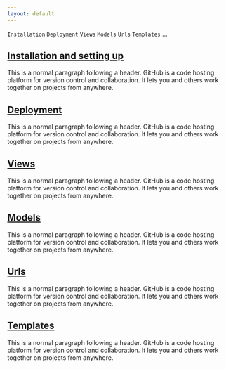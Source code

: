 ```yaml
---
layout: default
---
```


`Installation` `Deployment` `Views` `Models` `Urls` `Templates` ...

## [Installation and setting up](./pages/dj_installation.md)

This is a normal paragraph following a header. GitHub is a code hosting platform for version control and collaboration. It lets you and others work together on projects from anywhere.

## [Deployment](./pages/dj_deployment.md)

This is a normal paragraph following a header. GitHub is a code hosting platform for version control and collaboration. It lets you and others work together on projects from anywhere.

## [Views](./pages/dj_installation.md)

This is a normal paragraph following a header. GitHub is a code hosting platform for version control and collaboration. It lets you and others work together on projects from anywhere.

## [Models](./pages/dj_installation.md)

This is a normal paragraph following a header. GitHub is a code hosting platform for version control and collaboration. It lets you and others work together on projects from anywhere.

## [Urls](./pages/dj_installation.md)

This is a normal paragraph following a header. GitHub is a code hosting platform for version control and collaboration. It lets you and others work together on projects from anywhere.

## [Templates](./pages/dj_installation.md)

This is a normal paragraph following a header. GitHub is a code hosting platform for version control and collaboration. It lets you and others work together on projects from anywhere.

 
 

